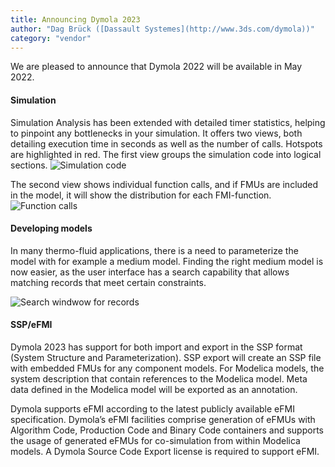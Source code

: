 ```yaml
---
title: Announcing Dymola 2023
author: "Dag Brück ([Dassault Systemes](http://www.3ds.com/dymola))"
category: "vendor"
---
```


We are pleased to announce that Dymola 2022 will be available in May 2022. 

#### Simulation

Simulation Analysis has been extended with detailed timer statistics, helping to pinpoint any bottlenecks in your simulation. It offers two views, both detailing
execution time in seconds as well as the number of calls. Hotspots are highlighted in red. The first view groups the simulation code into logical sections.
![Simulation code](Dymola-Simulation1.png) 

The second view shows individual function calls, and if FMUs are included in the model, it will show the distribution for each FMI-function.
![Function calls](Dymola-Simulation2.png) 

#### Developing models

In many thermo-fluid applications, there is a need to parameterize the model with for example a medium model. Finding the right medium model is now easier, 
as the user interface has a search capability that allows matching records that meet certain constraints.

![Search windwow for records](Dymola-recordSearch.png)  

#### SSP/eFMI

Dymola 2023 has support for both import and export in the SSP format (System Structure and Parameterization). SSP export will create an SSP file with embedded FMUs for any component models. For Modelica models, the system description that contain references to the Modelica model. Meta data defined in the Modelica model will be exported as an annotation.

Dymola supports eFMI according to the latest publicly available eFMI specification. Dymola’s eFMI facilities comprise generation of eFMUs with Algorithm Code, Production Code and Binary Code containers and supports the usage of generated eFMUs for co-simulation from within Modelica models. A Dymola Source Code Export license is required to support eFMI.



